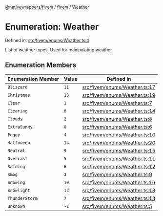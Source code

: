 [@nativewrappers/fivem](../../README.md) / [fivem](../README.md) / Weather

# Enumeration: Weather

Defined in: [src/fivem/enums/Weather.ts:4](https://github.com/nativewrappers/nativewrappers/blob/99c881fe3bb9acc58d25c55399e7f11bef9ab7c6/src/fivem/enums/Weather.ts#L4)

List of weather types. Used for manipulating weather.

## Enumeration Members

| Enumeration Member | Value | Defined in |
| ------ | ------ | ------ |
| <a id="blizzard"></a> `Blizzard` | `11` | [src/fivem/enums/Weather.ts:17](https://github.com/nativewrappers/nativewrappers/blob/99c881fe3bb9acc58d25c55399e7f11bef9ab7c6/src/fivem/enums/Weather.ts#L17) |
| <a id="christmas"></a> `Christmas` | `13` | [src/fivem/enums/Weather.ts:19](https://github.com/nativewrappers/nativewrappers/blob/99c881fe3bb9acc58d25c55399e7f11bef9ab7c6/src/fivem/enums/Weather.ts#L19) |
| <a id="clear"></a> `Clear` | `1` | [src/fivem/enums/Weather.ts:7](https://github.com/nativewrappers/nativewrappers/blob/99c881fe3bb9acc58d25c55399e7f11bef9ab7c6/src/fivem/enums/Weather.ts#L7) |
| <a id="clearing"></a> `Clearing` | `8` | [src/fivem/enums/Weather.ts:14](https://github.com/nativewrappers/nativewrappers/blob/99c881fe3bb9acc58d25c55399e7f11bef9ab7c6/src/fivem/enums/Weather.ts#L14) |
| <a id="clouds"></a> `Clouds` | `2` | [src/fivem/enums/Weather.ts:8](https://github.com/nativewrappers/nativewrappers/blob/99c881fe3bb9acc58d25c55399e7f11bef9ab7c6/src/fivem/enums/Weather.ts#L8) |
| <a id="extrasunny"></a> `ExtraSunny` | `0` | [src/fivem/enums/Weather.ts:6](https://github.com/nativewrappers/nativewrappers/blob/99c881fe3bb9acc58d25c55399e7f11bef9ab7c6/src/fivem/enums/Weather.ts#L6) |
| <a id="foggy"></a> `Foggy` | `4` | [src/fivem/enums/Weather.ts:10](https://github.com/nativewrappers/nativewrappers/blob/99c881fe3bb9acc58d25c55399e7f11bef9ab7c6/src/fivem/enums/Weather.ts#L10) |
| <a id="halloween"></a> `Halloween` | `14` | [src/fivem/enums/Weather.ts:20](https://github.com/nativewrappers/nativewrappers/blob/99c881fe3bb9acc58d25c55399e7f11bef9ab7c6/src/fivem/enums/Weather.ts#L20) |
| <a id="neutral"></a> `Neutral` | `9` | [src/fivem/enums/Weather.ts:15](https://github.com/nativewrappers/nativewrappers/blob/99c881fe3bb9acc58d25c55399e7f11bef9ab7c6/src/fivem/enums/Weather.ts#L15) |
| <a id="overcast"></a> `Overcast` | `5` | [src/fivem/enums/Weather.ts:11](https://github.com/nativewrappers/nativewrappers/blob/99c881fe3bb9acc58d25c55399e7f11bef9ab7c6/src/fivem/enums/Weather.ts#L11) |
| <a id="raining"></a> `Raining` | `6` | [src/fivem/enums/Weather.ts:12](https://github.com/nativewrappers/nativewrappers/blob/99c881fe3bb9acc58d25c55399e7f11bef9ab7c6/src/fivem/enums/Weather.ts#L12) |
| <a id="smog"></a> `Smog` | `3` | [src/fivem/enums/Weather.ts:9](https://github.com/nativewrappers/nativewrappers/blob/99c881fe3bb9acc58d25c55399e7f11bef9ab7c6/src/fivem/enums/Weather.ts#L9) |
| <a id="snowing"></a> `Snowing` | `10` | [src/fivem/enums/Weather.ts:16](https://github.com/nativewrappers/nativewrappers/blob/99c881fe3bb9acc58d25c55399e7f11bef9ab7c6/src/fivem/enums/Weather.ts#L16) |
| <a id="snowlight"></a> `Snowlight` | `12` | [src/fivem/enums/Weather.ts:18](https://github.com/nativewrappers/nativewrappers/blob/99c881fe3bb9acc58d25c55399e7f11bef9ab7c6/src/fivem/enums/Weather.ts#L18) |
| <a id="thunderstorm"></a> `ThunderStorm` | `7` | [src/fivem/enums/Weather.ts:13](https://github.com/nativewrappers/nativewrappers/blob/99c881fe3bb9acc58d25c55399e7f11bef9ab7c6/src/fivem/enums/Weather.ts#L13) |
| <a id="unknown"></a> `Unknown` | `-1` | [src/fivem/enums/Weather.ts:5](https://github.com/nativewrappers/nativewrappers/blob/99c881fe3bb9acc58d25c55399e7f11bef9ab7c6/src/fivem/enums/Weather.ts#L5) |
